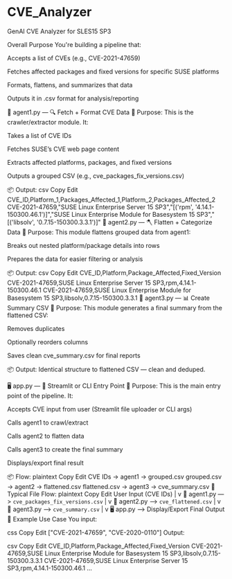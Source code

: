 # CVE_Analyzer
GenAI CVE Analyzer for SLES15 SP3


Overall Purpose
You're building a pipeline that:

Accepts a list of CVEs (e.g., CVE-2021-47659)

Fetches affected packages and fixed versions for specific SUSE platforms

Formats, flattens, and summarizes that data

Outputs it in .csv format for analysis/reporting

🧩 agent1.py — 🔍 Fetch + Format CVE Data
🔧 Purpose:
This is the crawler/extractor module. It:

Takes a list of CVE IDs

Fetches SUSE’s CVE web page content

Extracts affected platforms, packages, and fixed versions

Outputs a grouped CSV (e.g., cve_packages_fix_versions.csv)

📦 Output:
csv
Copy
Edit
CVE_ID,Platform_1,Packages_Affected_1,Platform_2,Packages_Affected_2
CVE-2021-47659,"SUSE Linux Enterprise Server 15 SP3","[('rpm', '4.14.1-150300.46.1')]","SUSE Linux Enterprise Module for Basesystem 15 SP3","[('libsolv', '0.7.15-150300.3.3.1')]"
🧩 agent2.py — 🪓 Flatten + Categorize Data
🔧 Purpose:
This module flattens grouped data from agent1:

Breaks out nested platform/package details into rows

Prepares the data for easier filtering or analysis

📦 Output:
csv
Copy
Edit
CVE_ID,Platform,Package_Affected,Fixed_Version
CVE-2021-47659,SUSE Linux Enterprise Server 15 SP3,rpm,4.14.1-150300.46.1
CVE-2021-47659,SUSE Linux Enterprise Module for Basesystem 15 SP3,libsolv,0.7.15-150300.3.3.1
🧩 agent3.py — 📊 Create Summary CSV
🔧 Purpose:
This module generates a final summary from the flattened CSV:

Removes duplicates

Optionally reorders columns

Saves clean cve_summary.csv for final reports

📦 Output:
Identical structure to flattened CSV — clean and deduped.

🖥️ app.py — 🚀 Streamlit or CLI Entry Point
🔧 Purpose:
This is the main entry point of the pipeline. It:

Accepts CVE input from user (Streamlit file uploader or CLI args)

Calls agent1 to crawl/extract

Calls agent2 to flatten data

Calls agent3 to create the final summary

Displays/export final result

📦 Flow:
plaintext
Copy
Edit
CVE IDs → agent1 → grouped.csv
grouped.csv → agent2 → flattened.csv
flattened.csv → agent3 → cve_summary.csv
🔄 Typical File Flow:
plaintext
Copy
Edit
User Input (CVE IDs)
     |
     v
🧠 agent1.py  —> `cve_packages_fix_versions.csv`
     |
     v
🧠 agent2.py  —> `cve_flattened.csv`
     |
     v
🧠 agent3.py  —> `cve_summary.csv`
     |
     v
🖥️ app.py    —> Display/Export Final Output
🧪 Example Use Case
You input:

css
Copy
Edit
["CVE-2021-47659", "CVE-2020-0110"]
Output:

csv
Copy
Edit
CVE_ID,Platform,Package_Affected,Fixed_Version
CVE-2021-47659,SUSE Linux Enterprise Module for Basesystem 15 SP3,libsolv,0.7.15-150300.3.3.1
CVE-2021-47659,SUSE Linux Enterprise Server 15 SP3,rpm,4.14.1-150300.46.1
...
